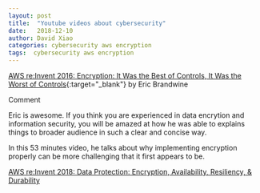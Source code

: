 ```yaml
---
layout: post
title:  "Youtube videos about cybersecurity"
date:   2018-12-10
author: David Xiao
categories: cybersecurity aws encryption
tags:  cybersecurity aws encryption
---
```



[AWS re:Invent 2016: Encryption: It Was the Best of Controls, It Was the Worst of Controls](https://www.youtube.com/watch?v=zmMpgbIhCpw){:target="_blank"} by Eric Brandwine

Comment

Eric is awesome. If you think you are experienced in data encrytion and information security, you will be amazed at how he was able to explains things to broader audience in such a clear and concise way. 

In this 53 minutes video, he talks about why implementing encryption properly can be more challenging that it first appears to be. 


[AWS re:Invent 2018: Data Protection: Encryption, Availability, Resiliency, & Durability](https://www.youtube.com/watch?v=FH6AXreSQWQ)